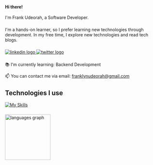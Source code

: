 #### Hi there! 

I'm Frank Udeorah, a Software Developer. 
###

I'm a hands-on learner, so I prefer learning new technologies through development. In my free time, I explore new technologies and read tech blogs.

###

<div align="left">
  <a href="https://www.linkedin.com/in/frank-udeorah" target="_blank">
    <img src="https://img.shields.io/badge/LinkedIn-0077B5?style=for-the-badge&logo=linkedin&logoColor=white" alt="linkedin logo"  />
  </a>
  <a href="https://www.twitter.com/udeefrank" target="_blank">
    <img src="https://img.shields.io/badge/Twitter-1DA1F2?style=for-the-badge&logo=twitter&logoColor=white" alt="twitter logo"  />
  </a>
</div>

###

<p align="left">📚 I'm currently learning: Backend Development<br>
</p>
<p align="left"> 📫 You can contact me via email: <a href="mailto:franklynudeorah@gmail.com">franklynudeorah@gmail.com</a>
</p>

###

<h2 align="left">Technologies I use</h2>

[![My Skills](https://skillicons.dev/icons?i=js,vuejs,react,python,tailwind,expressjs,laravel,mysql)](https://skillicons.dev)

###

<div align="left">

  <img src="https://github-readme-stats.vercel.app/api/top-langs?locale=en&hide_title=false&layout=compact&card_width=320&langs_count=5&theme=default&hide_border=false&username=udee101" height="150" alt="languages graph"  />

</div>

